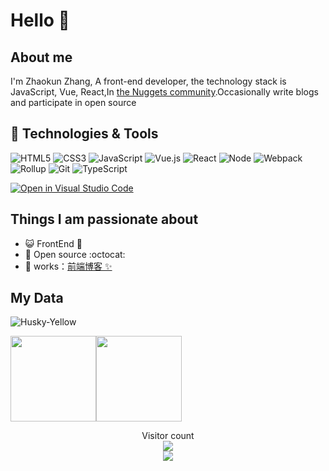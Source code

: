 # Hello 👋

## About me

I'm Zhaokun Zhang, A front-end developer, the technology stack is JavaScript, Vue, React,In [the Nuggets community](https://juejin.cn/user/2999123452110574).Occasionally write blogs and participate in open source  

## 🔧 Technologies & Tools

![HTML5](https://img.shields.io/badge/-HTML5-%23E44D27?style=for-the-badge&logo=html5&logoColor=ffffff)
![CSS3](https://img.shields.io/badge/-CSS3-%231572B6?style=for-the-badge&logo=css3)
![JavaScript](https://img.shields.io/badge/-JavaScript-%23F7DF1C?style=for-the-badge&logo=javascript&logoColor=000000&labelColor=%23F7DF1C&color=%23FFCE5A)
![Vue.js](https://img.shields.io/badge/-Vue.js-%232c3e50?style=for-the-badge&logo=Vue.js)
![React](https://img.shields.io/badge/-React-%23282C34?style=for-the-badge&logo=react)
![Node](https://img.shields.io/badge/-NodeJS-%23F05032?style=for-the-badge&logo=Node.js&logoColor=%23ffffff)
![Webpack](https://img.shields.io/badge/-Webpack-%232C3A42?style=for-the-badge&logo=webpack)
![Rollup](https://img.shields.io/badge/-Rollup.js-%23434343?style=for-the-badge&logo=rollup.js)
![Git](https://img.shields.io/badge/-Git-%23F05032?style=for-the-badge&logo=git&logoColor=%23ffffff)
![TypeScript](https://img.shields.io/badge/-TypeScript-%23031d30?style=for-the-badge&logo=typescript)

[![Open in Visual Studio Code](https://img.shields.io/badge/IDE-Visual%20Studio%20Code-blue?style=flat-square&logo=visual-studio-code&logoColor=ffffff)](https://open.vscode.dev/Husky-Yellow/Husky-Yellow)

## Things I am passionate about

- 😺 FrontEnd :robot:
- 🌱 Open source :octocat:
- 🏡 works：<a href="https://husky-bear.gitee.io/blob" target="_blank">前端博客 ✨</a> 

## My Data

<p align="left"><img src="https://github-profile-trophy.vercel.app/?username=Husky-Yellow&column=-1" alt="Husky-Yellow" /></p>
<p><img align="" height="137px" src="https://github-readme-stats.vercel.app/api?username=Husky-Yellow&hide_title=true&hide_border=true&show_icons=true&include_all_commits=true&line_height=21&bg_color=0,EC6C6C,FFD479,FFFC79,73FA79&theme=graywhite&locale=cn" /><img align="" height="137px" src="https://github-readme-stats.vercel.app/api/top-langs/?username=Husky-Yellow&hide_title=true&hide_border=true&layout=compact&bg_color=0,73FA79,73FDFF,D783FF&theme=graywhite&locale=cn" /></p>
<!-- <img src="https://activity-graph.herokuapp.com/graph?username=Husky-Yellow&theme=redical&show_icons=true&locale=cn&line_height=30"> -->
<p align="center"> 
  Visitor count<br>
  <img src="https://profile-counter.glitch.me/husky-yellow/count.svg" /><br>
   <img src="http://github-readme-streak-stats.herokuapp.com?user=Husky-Yellow&theme=neon-dark" />
</p>
<!-- 
## My Project

|                                                              |                                                              |
| ------------------------------------------------------------ | ------------------------------------------------------------ |
| [![](https://github-readme-stats.vercel.app/api/pin/?username=Husky-Yellow&repo=CodePromise&theme=dark)](https://github.com/Husky-Yellow/CodePromise) | [![](https://github-readme-stats.vercel.app/api/pin/?username=Husky-Yellow&repo=sensitive_word_substitution&theme=radical)](https://github.com/Husky-Yellow/sensitive_word_substitution) |
| [![](https://github-readme-stats.vercel.app/api/pin/?username=Husky-Yellow&repo=Code-Vue-Router&theme=merko)](https://github.com/Husky-Yellow/Code-Vue-Router) | [![](https://github-readme-stats.vercel.app/api/pin/?username=Husky-Yellow&repo=Code-Vuex&theme=gruvbox)](https://github.com/Husky-Yellow/Code-Vuex) | -->

😄 listen to my this week song list of top 5:

0. 🌈莫里森与杂货铺 - 马赛克
1. 🌈慢慢 - 岳燃
2. 🌈海岸日记 - 海妖SeaMaiden/小老虎
3. 🌈竹 (Bamboo) - Far East Movement/张杰

